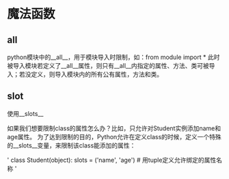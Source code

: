 # 魔法函数

## all 
python模块中的__all__，用于模块导入时限制，如：from module import * 此时被导入模块若定义了__all__属性，则只有__all__内指定的属性、方法、类可被导入；若没定义，则导入模块内的所有公有属性，方法和类。

## slot
 使用__slots__

如果我们想要限制class的属性怎么办？比如，只允许对Student实例添加name和age属性。 为了达到限制的目的，Python允许在定义class的时候，定义一个特殊的__slots__变量，来限制该class能添加的属性： 

' class Student(object): 
	slots = ('name', 'age') # 用tuple定义允许绑定的属性名称 
'
